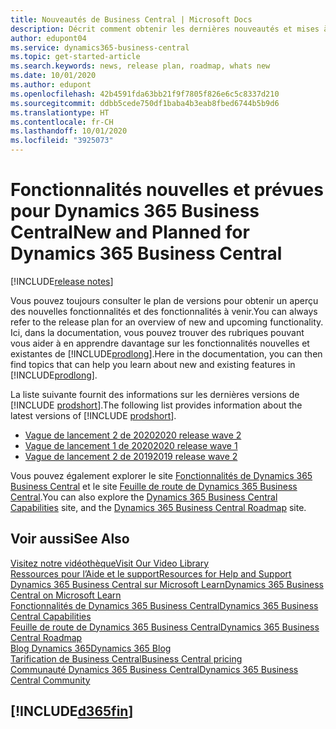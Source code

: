 ```yaml
---
title: Nouveautés de Business Central | Microsoft Docs
description: Décrit comment obtenir les dernières nouveautés et mises à jour de Business Central.
author: edupont04
ms.service: dynamics365-business-central
ms.topic: get-started-article
ms.search.keywords: news, release plan, roadmap, whats new
ms.date: 10/01/2020
ms.author: edupont
ms.openlocfilehash: 42b4591fda63bb21f9f7805f826e6c5c8337d210
ms.sourcegitcommit: ddbb5cede750df1baba4b3eab8fbed6744b5b9d6
ms.translationtype: HT
ms.contentlocale: fr-CH
ms.lasthandoff: 10/01/2020
ms.locfileid: "3925073"
---
```

# <a name="new-and-planned-for-dynamics-365-business-central"></a><span data-ttu-id="fc48f-103">Fonctionnalités nouvelles et prévues pour Dynamics 365 Business Central</span><span class="sxs-lookup"><span data-stu-id="fc48f-103">New and Planned for Dynamics 365 Business Central</span></span>

[!INCLUDE[release notes](includes/release-notes.md)]

<span data-ttu-id="fc48f-104">Vous pouvez toujours consulter le plan de versions pour obtenir un aperçu des nouvelles fonctionnalités et des fonctionnalités à venir.</span><span class="sxs-lookup"><span data-stu-id="fc48f-104">You can always refer to the release plan for an overview of new and upcoming functionality.</span></span> <span data-ttu-id="fc48f-105">Ici, dans la documentation, vous pouvez trouver des rubriques pouvant vous aider à en apprendre davantage sur les fonctionnalités nouvelles et existantes de [!INCLUDE[prodlong](includes/prodlong.md)].</span><span class="sxs-lookup"><span data-stu-id="fc48f-105">Here in the documentation, you can then find topics that can help you learn about new and existing features in [!INCLUDE[prodlong](includes/prodlong.md)].</span></span> 

<span data-ttu-id="fc48f-106">La liste suivante fournit des informations sur les dernières versions de [!INCLUDE [prodshort](includes/prodshort.md)].</span><span class="sxs-lookup"><span data-stu-id="fc48f-106">The following list provides information about the latest versions of [!INCLUDE [prodshort](includes/prodshort.md)].</span></span>  

* [<span data-ttu-id="fc48f-107">Vague de lancement 2 de 2020</span><span class="sxs-lookup"><span data-stu-id="fc48f-107">2020 release wave 2</span></span>](/dynamics365-release-plan/2020wave2/smb/dynamics365-business-central/planned-features)  
* [<span data-ttu-id="fc48f-108">Vague de lancement 1 de 2020</span><span class="sxs-lookup"><span data-stu-id="fc48f-108">2020 release wave 1</span></span>](/dynamics365-release-plan/2020wave1/dynamics365-business-central/planned-features)  
* [<span data-ttu-id="fc48f-109">Vague de lancement 2 de 2019</span><span class="sxs-lookup"><span data-stu-id="fc48f-109">2019 release wave 2</span></span>](/dynamics365-release-plan/2019wave2/dynamics365-business-central/planned-features)  

<span data-ttu-id="fc48f-110">Vous pouvez également explorer le site [Fonctionnalités de Dynamics 365 Business Central](https://dynamics.microsoft.com/business-central/capabilities/) et le site [Feuille de route de Dynamics 365 Business Central](https://dynamics.microsoft.com).</span><span class="sxs-lookup"><span data-stu-id="fc48f-110">You can also explore the [Dynamics 365 Business Central Capabilities](https://dynamics.microsoft.com/business-central/capabilities/) site, and the [Dynamics 365 Business Central Roadmap](https://dynamics.microsoft.com) site.</span></span>  

## <a name="see-also"></a><span data-ttu-id="fc48f-111">Voir aussi</span><span class="sxs-lookup"><span data-stu-id="fc48f-111">See Also</span></span>

[<span data-ttu-id="fc48f-112">Visitez notre vidéothèque</span><span class="sxs-lookup"><span data-stu-id="fc48f-112">Visit Our Video Library</span></span>](across-videos.md)  
[<span data-ttu-id="fc48f-113">Ressources pour l’Aide et le support</span><span class="sxs-lookup"><span data-stu-id="fc48f-113">Resources for Help and Support</span></span>](product-help-and-support.md)  
[<span data-ttu-id="fc48f-114">Dynamics 365 Business Central sur Microsoft Learn</span><span class="sxs-lookup"><span data-stu-id="fc48f-114">Dynamics 365 Business Central on Microsoft Learn</span></span>](/learn/browse/?products=dynamics-business-central)  
[<span data-ttu-id="fc48f-115">Fonctionnalités de Dynamics 365 Business Central</span><span class="sxs-lookup"><span data-stu-id="fc48f-115">Dynamics 365 Business Central Capabilities</span></span>](https://dynamics.microsoft.com/business-central/capabilities/)  
[<span data-ttu-id="fc48f-116">Feuille de route de Dynamics 365 Business Central</span><span class="sxs-lookup"><span data-stu-id="fc48f-116">Dynamics 365 Business Central Roadmap</span></span>](https://dynamics.microsoft.com/roadmap/business-central/)  
[<span data-ttu-id="fc48f-117">Blog Dynamics 365</span><span class="sxs-lookup"><span data-stu-id="fc48f-117">Dynamics 365 Blog</span></span>](https://cloudblogs.microsoft.com/dynamics365/it/product/business-central/)  
[<span data-ttu-id="fc48f-118">Tarification de Business Central</span><span class="sxs-lookup"><span data-stu-id="fc48f-118">Business Central pricing</span></span>](https://dynamics.microsoft.com/business-central/overview/#pricing)  
[<span data-ttu-id="fc48f-119">Communauté Dynamics 365 Business Central</span><span class="sxs-lookup"><span data-stu-id="fc48f-119">Dynamics 365 Business Central Community</span></span>](https://community.dynamics.com/business/)

## [!INCLUDE[d365fin](includes/free_trial_md.md)]
